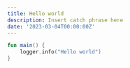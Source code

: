 ```yaml
---
title: Hello world
description: Insert catch phrase here
date: '2023-03-04T00:00:00Z'
---
```


```kotlin
fun main() {
    logger.info("Hello world")
}
```
